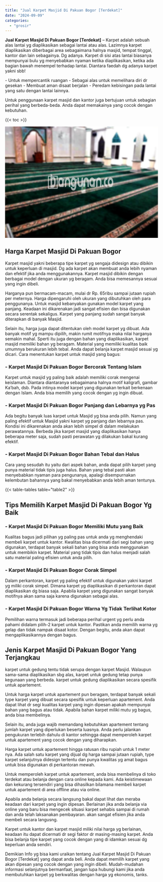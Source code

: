 ```yaml
---
title: "Jual Karpet Masjid Di Pakuan Bogor [Terdekat]"
date: "2024-09-09"
categories: 
  - "grosir"
---
```


**Jual Karpet Masjid Di Pakuan Bogor \[Terdekat\]** – Karpet adalah sebuah alas lantai yg diaplikasikan sebagai lantai atau alas. Lazimnya karpet diaplikasikan diberbagai area sebagaimana halnya masjid, tempat tinggal, kantor dan lain sebagainya. Dg adanya. Karpet di sisi atas lantai biasanya mempunyai bulu yg menyebabkan nyaman ketika diaplikasikan, ketika ada bagian bawah menempel terhadap lantai. Diantara faedah dg adanya karpet yakni sbb!

\- Untuk mempercantik ruangan - Sebagai alas untuk memelihara diri dr gesekan - Membuat aman disaat berjalan - Peredam kebisingan pada lantai yang satu dengan lantai lainnya.

Untuk penggunaan karpet masjid dan kantor juga bertujuan untuk sebagian perihal yang berbeda-beda. Anda dapat memakainya yang cocok dengan kebutuhan.

{{< toc >}}

![Jual Karpet Masjid Di Pakuan Bogor [Terdekat]](/images/grosir-karpet-murah-40.png)

## Harga Karpet Masjid Di Pakuan Bogor

Karpet masjid yakni beberapa tipe karpet yg sengaja didesign atau dibikin untuk keperluan di masjid. Dg ada karpet akan membuat anda lebih nyaman dan efektif jika anda menggunakannya. Karpet masjid dibikin dengan berbagai model dengan ukuran yg beragam. Anda bisa memesannya sesuai yang ingin dibeli.

Harganya pun bermacam-macam, mulai dr Rp. 65ribu sampai jutaan rupiah per meternya. Harga dipengaruhi oleh ukuran yang dibutuhkan oleh para penggunanya. Untuk masjid kebanyakan gunakan model karpet yang panjang. Keadaan ini dikarenakan jadi sangat efisien dan bisa digunakan secara serentak sekaligus. Karpet yang panjang sudah sangat banyak diterapkan di banyak Masjid.

Selain itu, harga juga dapat ditentukan oleh model karpet yg dibuat. Ada banyak motif yg mampu dipilih, makin rumit motifnya maka nilai harganya semakin mahal. Sperti itu juga dengan bahan yang diaplikasikan, karpet masjid memiliki bahan yg beragam. Material yang memiliki kualitas baik umumnya berukuran lebih tebal. Anda dapat belanja karpet masjid sesuai yg dicari. Cara menentukan karpet untuk masjid yang bagus:

### \- Karpet Masjid Di Pakuan Bogor Bercorak Tentang Islam

Karpet untuk masjid yg paling baik adalah memiliki corak mengenai keislaman. Diantara diantaranya sebagaimana halnya motif kaligrafi, gambar Ka’bah, dsb. Pada intinya model karpet yang digunakan terkait berkenaan dengan Islam. Anda bisa memilih yang cocok dengan yg ingin dibuat.

### \- Karpet Masjid Di Pakuan Bogor Panjang dan Lebarnya yg Pas

Ada begitu banyak luas karpet untuk Masjid yg bisa anda pilih. Namun yang paling efektif untuk Masjid yakni karpet yg panjang dan lebarnya pas. Kondisi ini dikarenakan anda akan lebih simpel di dalam melakukan perawatannya. Berbeda jika karpet masjid yang diaplikasikan hanya beberapa meter saja, sudah pasti perawatan yg dilakukan bakal kurang efektif.

### \- Karpet Masjid Di Pakuan Bogor Bahan Tebal dan Halus

Cara yang sesudah itu yaitu dari aspek bahan, anda dapat pilih karpet yang punya material tidak tipis juga halus. Bahan yang tebal pasti akan menyebabkan nyaman para pengunanya, apalagi disempurnakan kelembutan bahannya yang bakal menyebabkan anda lebih aman tentunya.

{{< table-tables table="table2" >}}

## Tips Memilih Karpet Masjid Di Pakuan Bogor Yg Baik

### \- Karpet Masjid Di Pakuan Bogor Memiliki Mutu yang Baik

Kualitas bagus jadi pilihan yg paling pas untuk anda yg menghendaki membeli karpet untuk kantor. Kwalitas bisa dicermati dari segi bahan yang digunakan, terdapat banyak sekali bahan yang bisa anda menggunakan untuk membikin karpet. Material yang tidak tipis dan halus menjadi salah satu material paling efisien untuk anda pilih.

### \- Karpet Masjid Di Pakuan Bogor Corak Simpel

Dalam perkantoran, karpet yg paling efektif untuk digunakan yakni karpet yg miliki corak simpel. Dimana karpet yg diaplikasikan di perkantoran dapat diaplikasikan dg biasa saja. Apabila karpet yang digunakan sangat banyak motifnya akan sama saja karena digunakan sebagai alas.

### \- Karpet Masjid Di Pakuan Bogor Warna Yg Tidak Terlihat Kotor

Pemilihan warna termasuk jadi beberapa perihal urgent yg perlu anda pahami didalam pilih-2 karpet untuk kantor. Pastikan anda memilih warna yg gelap dan tidak nampak disaat kotor. Dengan begitu, anda akan dapat mengaplikasikannya dengan bagus.

## Jenis Karpet Masjid Di Pakuan Bogor Yang Terjangkau

karpet untuk gedung tentu tidak serupa dengan karpet Masjid. Walaupun sama-sama diaplikasikan sbg alas, karpet untuk gedung tetap punya kegunaan yang berbeda. karpet untuk gedung diaplikasikan secara spesifik untuk apartement.

Untuk harga karpet untuk apartement pun beragam, terdapat banyak sekali type karpet yang dibuat secara spesifik untuk keperluan apartement. Anda dapat lihat dr segi kualitas karpet yang ingin dipesan apakah mempunyai bahan yang bagus atau tidak. Apabila bahan karpet miliki mutu yg bagus, anda bisa membelinya.

Selain itu, anda juga wajib memandang kebutuhkan apartement tentang jumlah karpet yang diperlukan beserta luasnya. Anda perlu jalankan pengukuran terlebih dahulu di kantor sehingga dapat memperoleh karpet untuk apartement yang cocok dengan yang diharapkan.

Harga karpet untuk apartement hingga ratusan ribu rupiah untuk 1 meter nya. Ada salah satu karpet yang dijual dg harga sampai jutaan rupiah, type karpet selanjutnya didesign tertentu dan punya kwalitas yg amat bagus untuk bisa digunakan di perkantoran mewah.

Untuk memperoleh karpet untuk apartement, anda bisa membelinya di toko terdekat atau belanja dengan cara online kepada kami. Ada keistimewaan dan kekurang tersendiri yang bisa dihasilkan bilamana membeli karpet untuk apartement di area offline atau via online.

Apabila anda belanja secara langsung bakal dapat lihat dan meraba keadaan dari karpet yang ingin dipesan. Berlainan jika anda belanja via online yang baru bisa mengecek situasi karpet sehabis sampai di rumah dan anda telah laksanakan pembayaran. akan sangat efisien jika anda membeli secara langusng.

Karpet untuk kantor dan karpet masjid miliki nilai harga yg berlainan, keadaan itu dapat dicermati dr segi faktor dr masing-masing karpet. Anda bisa belanja tipe karpet yang cocok dengan yang di idamkan sesuai dg keperluan anda sendiri.

Demikian Info yg bisa kami uraikan tentang Jual Karpet Masjid Di Pakuan Bogor \[Terdekat\] yang dapat anda beli. Anda dapat memilih karpet yang akan dipesan yang cocok dengan yang ingin dibeli. Mudah-mudahan informasi selanjutnya bermanfaat, jangan lupa hubungi kami jika anda membutuhkan karpet yg berkwalitas dengan harga yg ekonomis, tanks.
